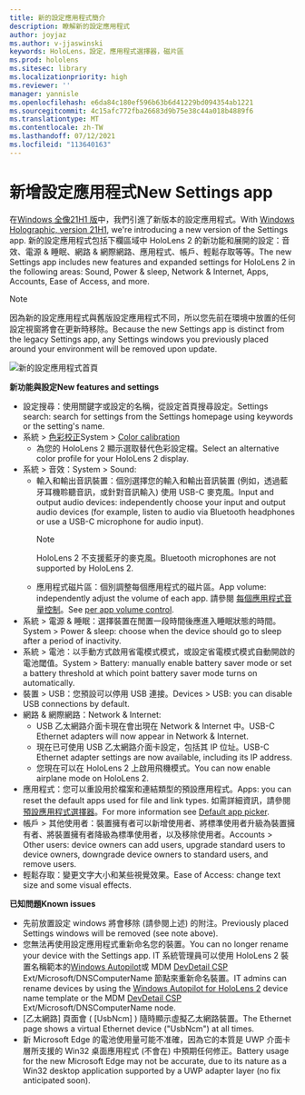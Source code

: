 ```yaml
---
title: 新的設定應用程式簡介
description: 瞭解新的設定應用程式
author: joyjaz
ms.author: v-jjaswinski
keywords: HoloLens，設定，應用程式選擇器，磁片區
ms.prod: hololens
ms.sitesec: library
ms.localizationpriority: high
ms.reviewer: ''
manager: yannisle
ms.openlocfilehash: e6da84c180ef596b63b6d41229bd094354ab1221
ms.sourcegitcommit: 4c15afc772fba26683d9b75e38c44a018b4889f6
ms.translationtype: MT
ms.contentlocale: zh-TW
ms.lasthandoff: 07/12/2021
ms.locfileid: "113640163"
---
```

# <a name="new-settings-app"></a><span data-ttu-id="4e311-104">新增設定應用程式</span><span class="sxs-lookup"><span data-stu-id="4e311-104">New Settings app</span></span>

<span data-ttu-id="4e311-105">在[Windows 全像21H1 版](hololens-release-notes.md#windows-holographic-version-21h1)中，我們引進了新版本的設定應用程式。</span><span class="sxs-lookup"><span data-stu-id="4e311-105">With [Windows Holographic, version 21H1](hololens-release-notes.md#windows-holographic-version-21h1), we're introducing a new version of the Settings app.</span></span> <span data-ttu-id="4e311-106">新的設定應用程式包括下欄區域中 HoloLens 2 的新功能和展開的設定：音效、電源 & 睡眠、網路 & 網際網路、應用程式、帳戶、輕鬆存取等等。</span><span class="sxs-lookup"><span data-stu-id="4e311-106">The new Settings app includes new features and expanded settings for HoloLens 2 in the following areas: Sound, Power & sleep, Network & Internet, Apps, Accounts, Ease of Access, and more.</span></span>

> [!NOTE]
> <span data-ttu-id="4e311-107">因為新的設定應用程式與舊版設定應用程式不同，所以您先前在環境中放置的任何設定視窗將會在更新時移除。</span><span class="sxs-lookup"><span data-stu-id="4e311-107">Because the new Settings app is distinct from the legacy Settings app, any Settings windows you previously placed around your environment will be removed upon update.</span></span>

![新的設定應用程式首頁](images/new-settings-app.png)

<span data-ttu-id="4e311-109">**新功能與設定**</span><span class="sxs-lookup"><span data-stu-id="4e311-109">**New features and settings**</span></span>
- <span data-ttu-id="4e311-110">設定搜尋：使用關鍵字或設定的名稱，從設定首頁搜尋設定。</span><span class="sxs-lookup"><span data-stu-id="4e311-110">Settings search: search for settings from the Settings homepage using keywords or the setting's name.</span></span>
- <span data-ttu-id="4e311-111">系統 > [色彩校正](hololens2-display.md#how-to-use-display-color-calibration)</span><span class="sxs-lookup"><span data-stu-id="4e311-111">System > [Color calibration](hololens2-display.md#how-to-use-display-color-calibration)</span></span>
    - <span data-ttu-id="4e311-112">為您的 HoloLens 2 顯示選取替代色彩設定檔。</span><span class="sxs-lookup"><span data-stu-id="4e311-112">Select an alternative color profile for your HoloLens 2 display.</span></span>
- <span data-ttu-id="4e311-113">系統 > 音效：</span><span class="sxs-lookup"><span data-stu-id="4e311-113">System > Sound:</span></span>
  - <span data-ttu-id="4e311-114">輸入和輸出音訊裝置：個別選擇您的輸入和輸出音訊裝置 (例如，透過藍牙耳機聆聽音訊，或針對音訊輸入) 使用 USB-C 麥克風。</span><span class="sxs-lookup"><span data-stu-id="4e311-114">Input and output audio devices: independently choose your input and output audio devices (for example, listen to audio via Bluetooth headphones or use a USB-C microphone for audio input).</span></span>
    > [!NOTE]
    > <span data-ttu-id="4e311-115">HoloLens 2 不支援藍牙的麥克風。</span><span class="sxs-lookup"><span data-stu-id="4e311-115">Bluetooth microphones are not supported by HoloLens 2.</span></span>
  - <span data-ttu-id="4e311-116">應用程式磁片區：個別調整每個應用程式的磁片區。</span><span class="sxs-lookup"><span data-stu-id="4e311-116">App volume: independently adjust the volume of each app.</span></span> <span data-ttu-id="4e311-117">請參閱 [每個應用程式音量控制](holographic-home.md#per-app-volume-control)。</span><span class="sxs-lookup"><span data-stu-id="4e311-117">See [per app volume control](holographic-home.md#per-app-volume-control).</span></span>
- <span data-ttu-id="4e311-118">系統 > 電源 & 睡眠：選擇裝置在閒置一段時間後應進入睡眠狀態的時間。</span><span class="sxs-lookup"><span data-stu-id="4e311-118">System > Power & sleep: choose when the device should go to sleep after a period of inactivity.</span></span>
- <span data-ttu-id="4e311-119">系統 > 電池：以手動方式啟用省電模式模式，或設定省電模式模式自動開啟的電池閾值。</span><span class="sxs-lookup"><span data-stu-id="4e311-119">System > Battery: manually enable battery saver mode or set a battery threshold at which point battery saver mode turns on automatically.</span></span>
- <span data-ttu-id="4e311-120">裝置 > USB：您預設可以停用 USB 連接。</span><span class="sxs-lookup"><span data-stu-id="4e311-120">Devices > USB: you can disable USB connections by default.</span></span>
- <span data-ttu-id="4e311-121">網路 & 網際網路：</span><span class="sxs-lookup"><span data-stu-id="4e311-121">Network & Internet:</span></span>
  - <span data-ttu-id="4e311-122">USB 乙太網路介面卡現在會出現在 Network & Internet 中。</span><span class="sxs-lookup"><span data-stu-id="4e311-122">USB-C Ethernet adapters will now appear in Network & Internet.</span></span>
  - <span data-ttu-id="4e311-123">現在已可使用 USB 乙太網路介面卡設定，包括其 IP 位址。</span><span class="sxs-lookup"><span data-stu-id="4e311-123">USB-C Ethernet adapter settings are now available, including its IP address.</span></span>
  - <span data-ttu-id="4e311-124">您現在可以在 HoloLens 2 上啟用飛機模式。</span><span class="sxs-lookup"><span data-stu-id="4e311-124">You can now enable airplane mode on HoloLens 2.</span></span>
- <span data-ttu-id="4e311-125">應用程式：您可以重設用於檔案和連結類型的預設應用程式。</span><span class="sxs-lookup"><span data-stu-id="4e311-125">Apps: you can reset the default apps used for file and link types.</span></span> <span data-ttu-id="4e311-126">如需詳細資訊，請參閱 [預設應用程式選擇器](holographic-home.md#default-app-picker)。</span><span class="sxs-lookup"><span data-stu-id="4e311-126">For more information see [Default app picker](holographic-home.md#default-app-picker).</span></span>
- <span data-ttu-id="4e311-127">帳戶 > 其他使用者：裝置擁有者可以新增使用者、將標準使用者升級為裝置擁有者、將裝置擁有者降級為標準使用者，以及移除使用者。</span><span class="sxs-lookup"><span data-stu-id="4e311-127">Accounts > Other users: device owners can add users, upgrade standard users to device owners, downgrade device owners to standard users, and remove users.</span></span>
- <span data-ttu-id="4e311-128">輕鬆存取：變更文字大小和某些視覺效果。</span><span class="sxs-lookup"><span data-stu-id="4e311-128">Ease of Access: change text size and some visual effects.</span></span>

<span data-ttu-id="4e311-129">**已知問題**</span><span class="sxs-lookup"><span data-stu-id="4e311-129">**Known issues**</span></span>
- <span data-ttu-id="4e311-130">先前放置設定 windows 將會移除 (請參閱上述) 的附注。</span><span class="sxs-lookup"><span data-stu-id="4e311-130">Previously placed Settings windows will be removed (see note above).</span></span>
- <span data-ttu-id="4e311-131">您無法再使用設定應用程式重新命名您的裝置。</span><span class="sxs-lookup"><span data-stu-id="4e311-131">You can no longer rename your device with the Settings app.</span></span> <span data-ttu-id="4e311-132">IT 系統管理員可以使用 HoloLens 2 裝置名稱範本的[Windows Autopilot](hololens2-autopilot.md)或 MDM [DevDetail CSP](/windows/client-management/mdm/devdetail-csp) Ext/Microsoft/DNSComputerName 節點來重新命名裝置。</span><span class="sxs-lookup"><span data-stu-id="4e311-132">IT admins can rename devices by using the [Windows Autopilot for HoloLens 2](hololens2-autopilot.md) device name template or the MDM [DevDetail CSP](/windows/client-management/mdm/devdetail-csp) Ext/Microsoft/DNSComputerName node.</span></span>
- <span data-ttu-id="4e311-133">[乙太網路] 頁面會 ( [UsbNcm] ) 隨時顯示虛擬乙太網路裝置。</span><span class="sxs-lookup"><span data-stu-id="4e311-133">The Ethernet page shows a virtual Ethernet device ("UsbNcm") at all times.</span></span>
- <span data-ttu-id="4e311-134">新 Microsoft Edge 的電池使用量可能不准確，因為它的本質是 UWP 介面卡層所支援的 Win32 桌面應用程式 (不會在) 中預期任何修正。</span><span class="sxs-lookup"><span data-stu-id="4e311-134">Battery usage for the new Microsoft Edge may not be accurate, due to its nature as a Win32 desktop application supported by a UWP adapter layer (no fix anticipated soon).</span></span>


